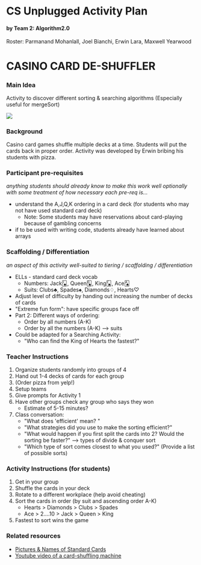 # CS Unplugged Activity Plan
#### by Team 2: Algorithm2.0
Roster: Parmanand Mohanlall, Joel Bianchi, Erwin Lara, Maxwell Yearwood

# CASINO CARD DE-SHUFFLER

### Main Idea
Activity to discover different sorting & searching algorithms
(Especially useful for mergeSort)

![](https://www.tcsjohnhuxley.com/wp-content/uploads/2018/04/A_Plus_Shuffler-150x150.jpg)

### Background
Casino card games shuffle multiple decks at a time.  Students will put the cards back in proper order.
Activity was developed by Erwin bribing his students with pizza.


### Participant pre-requisites
_anything students should already know to make this work well
optionally with some treatment of how necessary each pre-req is..._
* understand the A,J,Q,K ordering in a card deck (for students who may not have used standard card deck)
  * Note: Some students may have reservations about card-playing because of gambling concerns
* if to be used with writing code, students already have learned about arrays

### Scaffolding / Differentiation 
_an aspect of this activity well-suited to tiering / scaffolding / differentiation_
* ELLs - standard card deck vocab
  * Numbers: Jack🂫, Queen🂭, King🂬, Ace🂡
  * Suits: Clubs♣, Spades♠, Diamonds♢, Hearts♡ 
* Adjust level of difficulty by handing out increasing the number of decks of cards
* "Extreme fun form": have specific groups face off
* Part 2: Different ways of ordering:
  * Order by all numbers (A-K)
  * Order by all the numbers (A-K) --> suits
* Could be adapted for a Searching Activity:
  * "Who can find the King of Hearts the fastest?"

### Teacher Instructions
1. Organize students randomly into groups of 4
1. Hand out 1-4 decks of cards for each group
1. (Order pizza from yelp!) 
1. Setup teams
1. Give prompts for Activity 1
1. Have other groups check any group who says they won
   * Estimate of 5-15 minutes?
1. Class conversation:
   * "What does 'efficient' mean? "
   * "What strategies did you use to make the sorting efficient?"
   * "What would happen if you first split the cards into 2?  Would the sorting be faster?" --> types of divide & conquer sort
   * "Which type of sort comes closest to what you used?" (Provide a list of possible sorts)


### Activity Instructions (for students)
1. Get in your group
1. Shuffle the cards in your deck
1. Rotate to a different workplace (help avoid cheating)
1. Sort the cards in order (by suit and ascending order A-K)
   * Hearts > Diamonds > Clubs > Spades
   * Ace > 2....10 > Jack > Queen > King
1.  Fastest to sort wins the game 


### Related resources
* [Pictures & Names of Standard Cards](https://www.dcode.fr/playing-cards)
* [Youtube video of a card-shuffling machine](https://www.youtube.com/watch?v=2QHDgVWMdw4)
